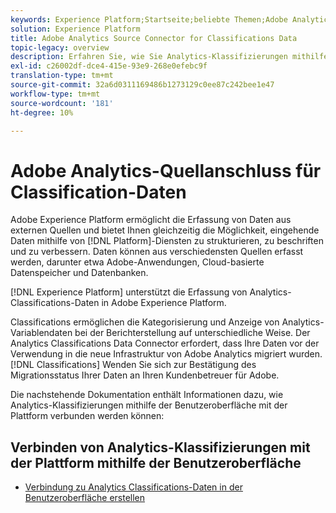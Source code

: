 ```yaml
---
keywords: Experience Platform;Startseite;beliebte Themen;Adobe Analytics-Klassifizierungen Quelle Connector
solution: Experience Platform
title: Adobe Analytics Source Connector for Classifications Data
topic-legacy: overview
description: Erfahren Sie, wie Sie Analytics-Klassifizierungen mithilfe der Benutzeroberfläche mit der Plattform verbinden.
exl-id: c26002df-dce4-415e-93e9-268e0efebc9f
translation-type: tm+mt
source-git-commit: 32a6d0311169486b1273129c0ee87c242bee1e47
workflow-type: tm+mt
source-wordcount: '181'
ht-degree: 10%

---
```


# Adobe Analytics-Quellanschluss für Classification-Daten

Adobe Experience Platform ermöglicht die Erfassung von Daten aus externen Quellen und bietet Ihnen gleichzeitig die Möglichkeit, eingehende Daten mithilfe von [!DNL Platform]-Diensten zu strukturieren, zu beschriften und zu verbessern. Daten können aus verschiedensten Quellen erfasst werden, darunter etwa Adobe-Anwendungen, Cloud-basierte Datenspeicher und Datenbanken.

[!DNL Experience Platform] unterstützt die Erfassung von Analytics-Classifications-Daten in Adobe Experience Platform.

Classifications ermöglichen die Kategorisierung und Anzeige von Analytics-Variablendaten bei der Berichterstellung auf unterschiedliche Weise. Der Analytics Classifications Data Connector erfordert, dass Ihre Daten vor der Verwendung in die neue Infrastruktur von Adobe Analytics migriert wurden. [!DNL Classifications] Wenden Sie sich zur Bestätigung des Migrationsstatus Ihrer Daten an Ihren Kundenbetreuer für Adobe.

Die nachstehende Dokumentation enthält Informationen dazu, wie Analytics-Klassifizierungen mithilfe der Benutzeroberfläche mit der Plattform verbunden werden können:

## Verbinden von Analytics-Klassifizierungen mit der Plattform mithilfe der Benutzeroberfläche

- [Verbindung zu Analytics Classifications-Daten in der Benutzeroberfläche erstellen](../../tutorials/ui/create/adobe-applications/classifications.md)
